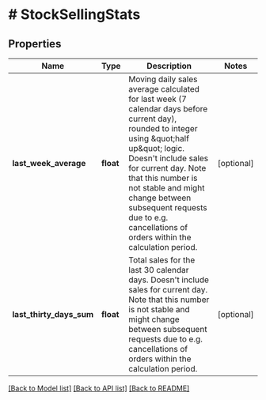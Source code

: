 # # StockSellingStats

## Properties

Name | Type | Description | Notes
------------ | ------------- | ------------- | -------------
**last_week_average** | **float** | Moving daily sales average calculated for last week (7 calendar days before current day), rounded to integer using \&quot;half up\&quot; logic. Doesn&#39;t include sales for current day. Note that this number is not stable and might change between subsequent requests due to e.g. cancellations of orders within the calculation period. | [optional]
**last_thirty_days_sum** | **float** | Total sales for the last 30 calendar days. Doesn&#39;t include sales for current day. Note that this number is not stable and might change between subsequent requests due to e.g. cancellations of orders within the calculation period. | [optional]

[[Back to Model list]](../../README.md#models) [[Back to API list]](../../README.md#endpoints) [[Back to README]](../../README.md)

